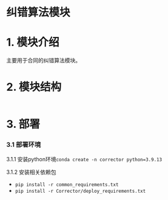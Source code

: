 # 纠错算法模块

# 1. 模块介绍
主要用于合同的纠错算法模块。

# 2. 模块结构
```
```

# 3. 部署

### 3.1 部署环境
3.1.1 安装python环境```conda create -n corrector python=3.9.13```

3.1.2 安装相关依赖包
- ```pip install -r common_requirements.txt```
- ```pip install -r Corrector/deploy_requirements.txt```